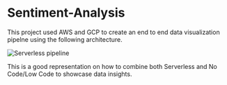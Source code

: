 # Sentiment-Analysis

This project used AWS and GCP to create an end to end data visualization pipelne using the following  architecture.

![Serverless pipeline](https://user-images.githubusercontent.com/47464258/139504613-523c239b-cc38-48e8-83f1-005dd1f89302.png)

This is a good representation on how to combine both Serverless and No Code/Low Code to showcase data insights.
